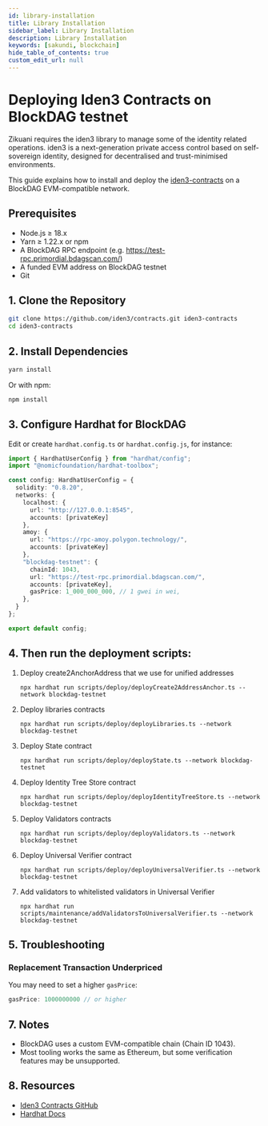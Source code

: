 ```yaml
---
id: library-installation
title: Library Installation
sidebar_label: Library Installation
description: Library Installation
keywords: [sakundi, blockchain]
hide_table_of_contents: true
custom_edit_url: null
---
```


# Deploying Iden3 Contracts on BlockDAG testnet

Zikuani requires the iden3 library to manage some of the identity related operations. iden3 is a next-generation private access control based on self-sovereign identity, designed for decentralised and trust-minimised environments.

This guide explains how to install and deploy the [iden3-contracts](https://github.com/iden3/contracts) on a BlockDAG EVM-compatible network.

## Prerequisites

- Node.js ≥ 18.x
- Yarn ≥ 1.22.x or npm
- A BlockDAG RPC endpoint (e.g. https://test-rpc.primordial.bdagscan.com/)
- A funded EVM address on BlockDAG testnet
- Git

## 1. Clone the Repository

```bash
git clone https://github.com/iden3/contracts.git iden3-contracts
cd iden3-contracts
```

## 2. Install Dependencies

```bash
yarn install
```

Or with npm:

```bash
npm install
```

## 3. Configure Hardhat for BlockDAG

Edit or create `hardhat.config.ts` or `hardhat.config.js`, for instance:

```ts
import { HardhatUserConfig } from "hardhat/config";
import "@nomicfoundation/hardhat-toolbox";

const config: HardhatUserConfig = {
  solidity: "0.8.20",
  networks: {
    localhost: {
      url: "http://127.0.0.1:8545",
      accounts: [privateKey]
    },
    amoy: {
      url: "https://rpc-amoy.polygon.technology/",
      accounts: [privateKey]
    },
    "blockdag-testnet": {
      chainId: 1043,
      url: "https://test-rpc.primordial.bdagscan.com/",
      accounts: [privateKey],
      gasPrice: 1_000_000_000, // 1 gwei in wei,
    },
  }
};

export default config;
```

## 4. Then run the deployment scripts:

1. Deploy create2AnchorAddress that we use for unified addresses
   ```shell
   npx hardhat run scripts/deploy/deployCreate2AddressAnchor.ts --network blockdag-testnet
   ```
2. Deploy libraries contracts
   ```shell
   npx hardhat run scripts/deploy/deployLibraries.ts --network blockdag-testnet
   ```
3. Deploy State contract
   ```shell
   npx hardhat run scripts/deploy/deployState.ts --network blockdag-testnet
   ```
4. Deploy Identity Tree Store contract
   ```
   npx hardhat run scripts/deploy/deployIdentityTreeStore.ts --network blockdag-testnet
   ```
5. Deploy Validators contracts
   ```
   npx hardhat run scripts/deploy/deployValidators.ts --network blockdag-testnet
   ```
6. Deploy Universal Verifier contract
   ```
   npx hardhat run scripts/deploy/deployUniversalVerifier.ts --network blockdag-testnet
   ```
7. Add validators to whitelisted validators in Universal Verifier
   ```
   npx hardhat run scripts/maintenance/addValidatorsToUniversalVerifier.ts --network blockdag-testnet

## 5. Troubleshooting

### Replacement Transaction Underpriced

You may need to set a higher `gasPrice`:

```ts
gasPrice: 1000000000 // or higher
```

## 7. Notes

- BlockDAG uses a custom EVM-compatible chain (Chain ID 1043).
- Most tooling works the same as Ethereum, but some verification features may be unsupported.

## 8. Resources

- [Iden3 Contracts GitHub](https://github.com/iden3/contracts)
- [Hardhat Docs](https://hardhat.org)

